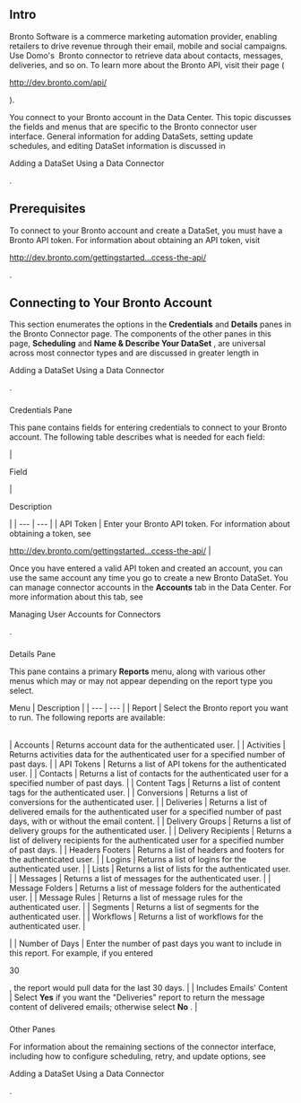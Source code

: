 

Intro
-------

Bronto Software is a commerce marketing automation provider, enabling retailers to drive revenue through their email, mobile and social campaigns. Use Domo's  Bronto connector to retrieve data about contacts, messages, deliveries, and so on. To learn more about the Bronto API, visit their page (

http://dev.bronto.com/api/

).


 You connect to your Bronto account in the Data Center. This topic discusses the fields and menus that are specific to the Bronto connector user interface. General information for adding DataSets, setting update schedules, and editing DataSet information is discussed in

Adding a DataSet Using a Data Connector

.


 Prerequisites
---------------

To connect to your Bronto account and create a DataSet, you must have a Bronto API token. For information about obtaining an API token, visit

http://dev.bronto.com/gettingstarted...ccess-the-api/

.


 Connecting to Your Bronto Account
-----------------------------------


 This section enumerates the options in the
 **Credentials**
 and
 **Details**
 panes in the Bronto Connector page. The components of the other panes in this page,
 **Scheduling**
 and
 **Name & Describe Your DataSet**
 , are universal across most connector types and are discussed in greater length in

Adding a DataSet Using a Data Connector

.


###

Credentials Pane


 This pane contains fields for entering credentials to connect to your Bronto account. The following table describes what is needed for each field:


|

Field

|

Description

|
| --- | --- |
|
 API Token
  |
 Enter your Bronto API token. For information about obtaining a token, see

http://dev.bronto.com/gettingstarted...ccess-the-api/
  |


 Once you have entered a valid API token and created an account, you can use the same account any time you go to create a new Bronto DataSet. You can manage connector accounts in the
 **Accounts**
 tab in the Data Center. For more information about this tab, see

Managing User Accounts for Connectors

.


###
 Details Pane

This pane contains a primary
 **Reports**
 menu, along with various other menus which may or may not appear depending on the report type you select.


 Menu
  |
 Description
  |
| --- | --- |
|
 Report
  |
 Select the Bronto report you want to run. The following reports are available:


|  |  |
| --- | --- |
|
 Accounts
  |
 Returns account data for the authenticated user.
  |
|
 Activities
  |
 Returns activities data for the authenticated user for a specified number of past days.
  |
|
 API Tokens
  |
 Returns a list of API tokens for the authenticated user.
  |
|
 Contacts
  |
 Returns a list of contacts for the authenticated user for a specified number of past days.
  |
|
 Content Tags
  |
 Returns a list of content tags for the authenticated user.
  |
|
 Conversions
  |
 Returns a list of conversions for the authenticated user.
  |
|
 Deliveries
  |
 Returns a list of delivered emails for the authenticated user for a specified number of past days, with or without the email content.
  |
|
 Delivery Groups
  |
 Returns a list of delivery groups for the authenticated user.
  |
|
 Delivery Recipients
  |
 Returns a list of delivery recipients for the authenticated user for a specified number of past days.
  |
|
 Headers Footers
  |
 Returns a list of headers and footers for the authenticated user.
  |
|
 Logins
  |
 Returns a list of logins for the authenticated user.
  |
|
 Lists
  |
 Returns a list of lists for the authenticated user.
  |
|
 Messages
  |
 Returns a list of messages for the authenticated user.
  |
|
 Message Folders
  |
 Returns a list of message folders for the authenticated user.
  |
|
 Message Rules
  |
 Returns a list of message rules for the authenticated user.
  |
|
 Segments
  |
 Returns a list of segments for the authenticated user.
  |
|
 Workflows
  |
 Returns a list of workflows for the authenticated user.
  |

|
|
 Number of Days
  |
 Enter the number of past days you want to include in this report. For example, if you entered

30

, the report would pull data for the last 30 days.
  |
|
 Includes Emails' Content
  |
 Select
 **Yes**
 if you want the "Deliveries" report to return the message content of delivered emails; otherwise select
 **No**
 .
  |


###
 Other Panes

For information about the remaining sections of the connector interface, including how to configure scheduling, retry, and update options, see

Adding a DataSet Using a Data Connector

.

